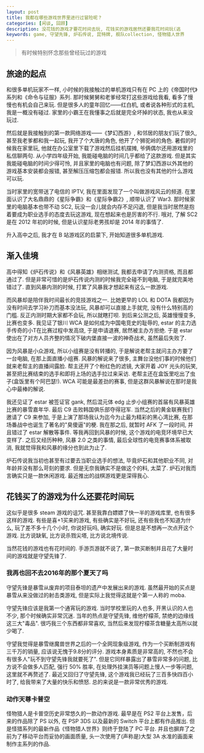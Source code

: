 ```yaml
---
layout: post
title: 我都在哪些游戏世界里进行过冒险呢？
categories: [闲谈, 回顾]
description: 没花钱的游戏才要花时间去玩, 花钱买的游戏居然还要我花时间玩(逃
keywords: game, 守望先锋, 炉石传说, 昆特牌, 舰队collection, 怪物猎人世界
---
```


> 有时候特别怀念那些曾经玩过的游戏

## 旅途的起点

和很多单机玩家不一样, 小时候的我接触过的单机游戏只有在 PC 上的《帝国时代》系列和《命令与征服》系列. 那时候舅舅和老爹经常打这些游戏给我看, 看多了慢慢也有机会自己来玩. 但是很多人的童年回忆——红白机, 或者说各种形式的主机, 我是一概没有碰过. 家里的小霸王在我懂事之后就是完全坏掉的状态, 我也从来没玩过.

然后就是我接触到的第一款网络游戏——《梦幻西游》, 和邻居的朋友们玩了很久, 甚至我老爹都和我一起玩, 我开了个大唐的角色, 他开了个狮驼岭的角色. 暑假的时候我在家里玩, 他就在办公室里下载了游戏然后挂机摆摊, 爷俩偶尔还用游戏里的私信聊两句. 从小学四年级开始, 我能碰电脑的时间几乎都给了这款游戏. 但是其实我能碰电脑的时间少得可怜, 并且家里的电脑也有问题, 除了梦幻西游以外其他的游戏基本安装都会报错, 甚至解压压缩包都会报错. 所以我也没有其他的什么游戏可以玩.

当时家里的宽带送了电信的 IPTV, 我在里面发现了一个叫做游戏风云的频道. 在里面认识了大名鼎鼎的《星际争霸》和《星际争霸2》, 顺带认识了 War3. 那时候家里的电脑基本也带不动 SC2, 玩没一会儿就会内存不足闪退, 但是我当时居然是抱着要成为职业选手的态度去玩这游戏, 现在想起来也是厉害的不行. 哦对, 了解 SC2 是在 2012 年初的时候, 但是认识星际老男孩却是 2014 年的事情了.

升入高中之后, 我才在 B 站游戏区的启蒙下, 开始知道很多单机游戏.

## 渐入佳境

高中得知《炉石传说》和《风暴英雄》相继测试, 我都去申请了内测资格, 而且都通过了. 但是非常可惜的是炉石传说内测的时候我完全碰不到电脑, 于是就完美地错过了. 直到风暴内测的时候, 打累了风暴我才想起来有这么一款游戏.

而风暴却是陪伴我时间最长的竞技游戏之一. 比她更早的 LOL 和 DOTA 我都因为没有时间去学习补刀而基本没法玩, 风暴却可以直接上手就完, 没有什么特别高的门槛. 反正内测时期大家都不会玩, 所以就瞎打呗. 到后来公测之后, 英雄慢慢变多, 比赛也变多. 我见证了银川 WCA 是如何成为中国电竞史的耻辱的, estar 的主力选手传奇的小T在比赛过程中发高烧, 于是申请退赛, 居然被主办方拒绝. 于是 estar 使出在了对方人员齐整的情况下破内堡直接一波的神奇战术, 虽然最后失败了.

因为风暴是小众游戏, 所以小组赛是没有转播的, 于是解说老帮主就问主办方要了一台电脑, 在那上面直播小组赛. 风暴的解说来了很多, 主舞台没他们事的时候他们就来老帮主的直播间露脸. 帮主还开了个粉红色的滤镜, 大家开着 JOY 光头的玩笑, 甚至把比赛结束的选手和即将上场的选手拉过来采访. 老帮主还在盒饭里吃出了虫子(盒饭里有个阿巴瑟!). WCA 可能是最差劲的赛事, 但是这群风暴解说在那时是我心中最棒的解说.

我还见证了 estar 被签证官 gank, 然后混元体 edg 止步小组赛的首届有风暴英雄比赛的暴雪嘉年华. 最后 C9 击败韩国俱乐部夺得冠军. 当然之后的黄金联赛我们邀请了 C9 来参加, 于是上演了那场我认为迄今为止最为精彩的黑心湾比赛, 在那场番战中也诞生了著名的"臭傻逼"的梗. 我在那之后, 就暂时 AFK 了一段时间, 并且错过了 estar 解散等事件. 等我再回到风暴的时候, 这个游戏的电竞环境早已大变样了. 之后又经历种种, 风暴 2.0 之类的事情, 最后全球性的电竞赛事体系被取消, 我就觉得我和风暴的缘分也到此为止了.

炉石传说我当初也甚至有过要去当职业选手的想法, 毕竟炉石和其他职业不同, 对年龄并没有那么苛刻的要求. 但是无奈我确实不是做这个的料, 太菜了. 炉石对我而言确实只是一款休闲游戏. 最近推出的战棋游戏更是深得我心.

## 花钱买了的游戏为什么还要花时间玩

这似乎是很多 steam 游戏的诅咒. 甚至我靠白嫖嫖了快一半的游戏库里, 也有很多这样的游戏. 有些是喜+1买来的游戏, 有些确实是不好玩, 还有些我也不知道为什么, 玩了差不多十几个小时, 你说好玩吗, 确实好玩. 但是总是不想再一次点开这个游戏. 比方说缺氧, 比方说杀戮尖塔, 比方说北境传说.

当然花钱的游戏也有花时间的. 手游页游就不说了, 第一款买断制并且花了大量时间的游戏就是守望先锋了.

### 我再也回不去2016年的那个夏天了吗

守望先锋是暴雪从废弃的项目泰坦的遗产中发展出来的游戏. 虽然最开始的买点是暴雪从来没做过的射击类游戏, 但是实际上我觉得这就是个第一人称的 moba.

守望先锋应该是我第一个通宵玩的游戏. 当时学校里玩的人也多, 开黑认识的人也不少, 那个时候确实非常沉迷. 当年的热点是守望先锋, 维他柠檬茶, 禁绝的边缘线这三大"毒品". 很巧我三个东西都非常喜欢, 当然后来发现柠檬茶含糖量太高所以就少喝了.

守望我觉得是暴雪继魔兽世界之后的一个全网现象级游戏, 作为一个买断制游戏有三千万的销量, 应该说无愧于9.8分的评分. 游戏本身素质是非常高的, 不然也不会有很多人"玩不到守望先锋我就要死了". 但是它同样暴露出了暴雪非常多的问题, 比方说不会做多人匹配, 强行 50% 胜率, 在处理外挂演员等问题上慢人一步等问题, 这里就不再赘述了. 最近又回归了守望先锋, 这个游戏我已经玩了三百多快四百小时了, 给我带来了大量的快乐和愤怒. 总的来说是一款非常优秀的游戏.

### 动作天尊卡普空

怪物猎人是卡普空历史非常悠久的一款动作游戏. 最早是在 PS2 平台上发售，后来的作品除了 PS 以外, 在 PSP 3DS 以及最新的 Switch 平台上都有作品推出. 但是怪猎系列的最新作品《怪物猎人世界》则终于登陆了 PC 平台. 并且也摒弃了之前为了移动平台而妥协的画面质量, 头一次使用了(声称是)大型 3A 水准的画面来制作主系列的作品.

